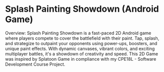 # Splash Painting Showdown (Android Game)
Overview:
Splash Painting Showdown is a fast-paced 2D Android game where players compete to cover the battlefield with their paint. Tap, splash, and strategize to outpaint your opponents using power-ups, boosters, and unique paint effects. With dynamic canvases, vibrant colors, and exciting multiplayer battles, it's a showdown of creativity and speed. This 2D Game was inspired by Splatoon Game in compliance with my CPE18L - Software Development Course Project.

